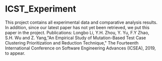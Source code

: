 # ICST_Experiment
This project contains all experimental data and comparative analysis results. 
In addition, since our latest paper has not yet been retrieved, we put this paper in the project.
Publications:
Longbo Li, Y.H. Zhou, Y. Yu, F.Y Zhao, S.H. Wu and Z. Yang,"An Empirical Study of Mutation-Based Test Case Clustering Prioritization and
Reduction Technique," The Fourteenth International Conference on Software Engineering Advances (ICSEA), 2019, to appear.
